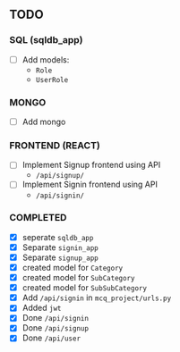 ## TODO

### SQL (sqldb_app)
- [ ] Add models: 
  - `Role`
  - `UserRole`

### MONGO
- [ ] Add mongo


### FRONTEND (REACT)
- [ ] Implement Signup frontend using API
  - `/api/signup/`
- [ ] Implement Signin frontend using API
  - `/api/signin/`


### COMPLETED
- [x] seperate `sqldb_app`
- [x] Separate `signin_app`
- [x] Separate `signup_app`
- [x] created model for `Category`
- [x] created model for `SubCategory`
- [x] created model for `SubSubCategory`
- [x] Add `/api/signin` in `mcq_project/urls.py`
- [x] Added `jwt` 
- [x] Done `/api/signin`
- [x] Done `/api/signup`
- [x] Done `/api/user`